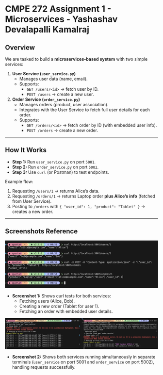 # CMPE 272 Assignment 1 - Microservices - Yashashav Devalapalli Kamalraj

## Overview

We are tasked to build a **microservices-based system** with two simple services:

1. **User Service (`user_service.py`)**
   * Manages user data (name, email).
   * Supports:
     * `GET /users/<id>` → fetch user by ID.
     * `POST /users` → create a new user.
2. **Order Service (`order_service.py`)**
   * Manages orders (product, user association).
   * Integrates with the User Service to fetch full user details for each order.
   * Supports:
     * `GET /orders/<id>` → fetch order by ID (with embedded user info).
     * `POST /orders` → create a new order.

---

## How It Works

* **Step 1:** Run `user_service.py` on port `5001`.
* **Step 2:** Run `order_service.py` on port `5002`.
* **Step 3:** Use `curl` (or Postman) to test endpoints.

Example flow:

1. Requesting `/users/1` → returns Alice’s data.
2. Requesting `/orders/1` → returns Laptop order **plus Alice’s info** (fetched from User Service).
3. Posting to `/orders` with `{ "user_id": 1, "product": "Tablet" }` → creates a new order.

---

## Screenshots Reference

![API testing for users and orders](screenshot_2.png)

* **Screenshot 1:** Shows curl tests for both services:
  * Fetching users (Alice, Bob).
  * Creating a new order (Tablet for user 1).
  * Fetching an order with embedded user details.

![Services Running](screenshot_1.png)

* **Screenshot 2:** Shows both services running simultaneously in separate terminals (`user_service` on port 5001 and `order_service` on port 5002), handling requests successfully.

